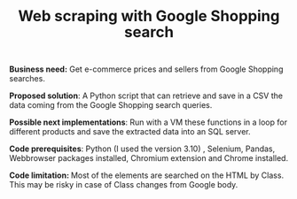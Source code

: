 <body lang=EN-GB style='tab-interval:36.0pt;word-wrap:break-word'>

<div class=WordSection1>

<p class=MsoNormal align=center style='text-align:center'><b><span
style='font-size:20.0pt;line-height:107%'>Web scraping with Google Shopping
search<o:p></o:p></span></b></p>

<p class=MsoNormal><o:p>&nbsp;</o:p></p>

<p class=MsoNormal><b>Business need:</b> Get e-commerce prices and sellers from Google
Shopping searches.</p>

<p class=MsoNormal><b>Proposed solution</b>: A Python script that can retrieve
and save in a CSV the data coming from the Google Shopping search queries. </p>

<p class=MsoNormal><b>Possible next implementations</b>: Run with a VM these
functions in a loop for different products and save the extracted data into an
SQL server.</p>

<p class=MsoNormal><b>Code prerequisites</b>: Python (I used the version 3.10) ,
Selenium, Pandas, <span class=SpellE>Webbrowser</span> packages installed,
Chromium extension and Chrome installed.</p>

<p class=MsoNormal><b>Code limitation: </b>Most of the elements are searched on
the HTML by Class. This may be risky in case of Class changes from Google body.
</p>

<p class=MsoNormal><b><o:p>&nbsp;</o:p></b></p>

</div>

</body>
